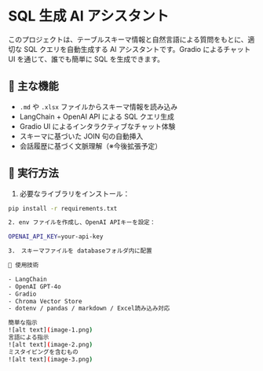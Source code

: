 # SQL 生成 AI アシスタント

このプロジェクトは、テーブルスキーマ情報と自然言語による質問をもとに、適切な SQL クエリを自動生成する AI アシスタントです。Gradio によるチャット UI を通じて、誰でも簡単に SQL を生成できます。

## 🔧 主な機能

- `.md` や `.xlsx` ファイルからスキーマ情報を読み込み
- LangChain + OpenAI API による SQL クエリ生成
- Gradio UI によるインタラクティブなチャット体験
- スキーマに基づいた JOIN 句の自動挿入
- 会話履歴に基づく文脈理解（※今後拡張予定）

## 🚀 実行方法

1. 必要なライブラリをインストール：

```bash
pip install -r requirements.txt

2. env ファイルを作成し、OpenAI APIキーを設定：

OPENAI_API_KEY=your-api-key

3.　スキーマファイルを databaseフォルダ内に配置

🧠 使用技術

- LangChain
- OpenAI GPT-4o
- Gradio
- Chroma Vector Store
- dotenv / pandas / markdown / Excel読み込み対応

簡単な指示
![alt text](image-1.png)
言語による指示
![alt text](image-2.png)
ミスタイピングを含むもの
![alt text](image-3.png)

```
